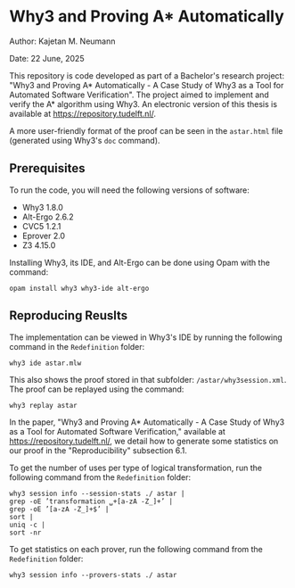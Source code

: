 # Why3 and Proving A* Automatically
Author: Kajetan M. Neumann

Date: 22 June, 2025

This repository is code developed as part of a Bachelor's research project: "Why3 and Proving A* Automatically - A Case Study of Why3 as a Tool for Automated Software Verification". The project aimed to implement and verify the A* algorithm using Why3. An electronic version of this thesis is available at https://repository.tudelft.nl/.

A more user-friendly format of the proof can be seen in the `astar.html` file (generated using Why3's `doc` command). 


## Prerequisites
To run the code, you will need the following versions of software:

- Why3 1.8.0
- Alt-Ergo 2.6.2
- CVC5 1.2.1
- Eprover 2.0
- Z3 4.15.0

Installing Why3, its IDE, and Alt-Ergo can be done using Opam with the command:
```
opam install why3 why3-ide alt-ergo
```

## Reproducing Reuslts
The implementation can be viewed in Why3's IDE by running the following command in the `Redefinition` folder:
```
why3 ide astar.mlw
```
This also shows the proof stored in that subfolder: `/astar/why3session.xml`. The proof can be replayed using the command:
```
why3 replay astar
```
In the paper, "Why3 and Proving A* Automatically - A Case Study of Why3 as a Tool for Automated Software Verification," available at https://repository.tudelft.nl/, we detail how to generate some statistics on our proof in the "Reproducibility" subsection 6.1. 

To get the number of uses per type of logical transformation, run the following command from the `Redefinition` folder:
```
why3 session info --session-stats ./ astar |
grep -oE ’transformation ␣+[a-zA -Z_]+’ |
grep -oE ’[a-zA -Z_]+$’ |
sort |
uniq -c |
sort -nr
```

To get statistics on each prover, run the following command from the `Redefinition` folder:
```
why3 session info --provers-stats ./ astar
```